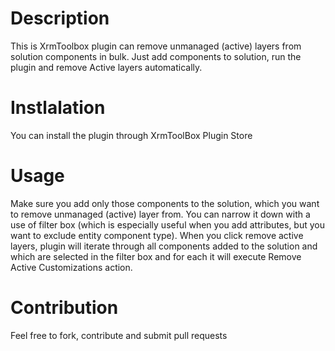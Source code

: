 # Description
This is XrmToolbox plugin can remove unmanaged (active) layers from solution components in bulk. Just add components to solution, run the plugin and remove Active layers automatically.

# Instlalation
You can install the plugin through XrmToolBox Plugin Store

# Usage
Make sure you add only those components to the solution, which you want to remove unmanaged (active) layer from. You can narrow it down with a use of filter box (which is especially useful when you add attributes, but you want to exclude entity component type). When you click remove active layers, plugin will iterate through all components added to the solution and which are selected in the filter box and for each it will execute Remove Active Customizations action.

# Contribution
Feel free to fork, contribute and submit pull requests
